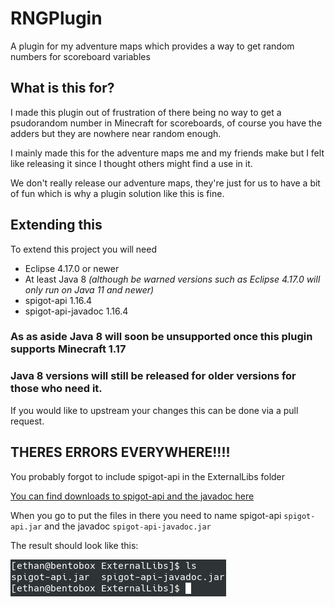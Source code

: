 # RNGPlugin
A plugin for my adventure maps which provides a way to get random numbers for scoreboard variables

## What is this for?
I made this plugin out of frustration of there being no way to get a psudorandom number in Minecraft for scoreboards, of course you have the adders but they are nowhere near random enough.

I mainly made this for the adventure maps me and my friends make but I felt like releasing it since I thought others might find a use in it.

We don't really release our adventure maps, they're just for us to have a bit of fun which is why a plugin solution like this is fine.

## Extending this
To extend this project you will need
 - Eclipse 4.17.0 or newer
 - At least Java 8 *(although be warned versions such as Eclipse 4.17.0 will only run on Java 11 and newer)*
 - spigot-api 1.16.4
 - spigot-api-javadoc 1.16.4
 
### As as aside Java 8 will soon be unsupported once this plugin supports Minecraft 1.17
### Java 8 versions will still be released for older versions for those who need it.
 
If you would like to upstream your changes this can be done via a pull request.

## THERES ERRORS EVERYWHERE!!!!
You probably forgot to include spigot-api in the ExternalLibs folder

[You can find downloads to spigot-api and the javadoc here](https://hub.spigotmc.org/nexus/content/repositories/snapshots/org/spigotmc/spigot-api/)

When you go to put the files in there you need to name spigot-api `spigot-api.jar` and the javadoc `spigot-api-javadoc.jar`

The result should look like this:

<img src="https://raw.githubusercontent.com/tgpethan/RNGPlugin/master/images/ExternalLibsShouldLookLike.webp" alt="Result Image">
